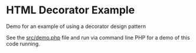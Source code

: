 # HTML Decorator Example

Demo for an example of using a decorator design pattern

See the [src/demo.php](https://github.com/RidRack/decoratorDesignPattern/blob/master/src/demo.php) file and run via command line PHP for a demo of this code running.
